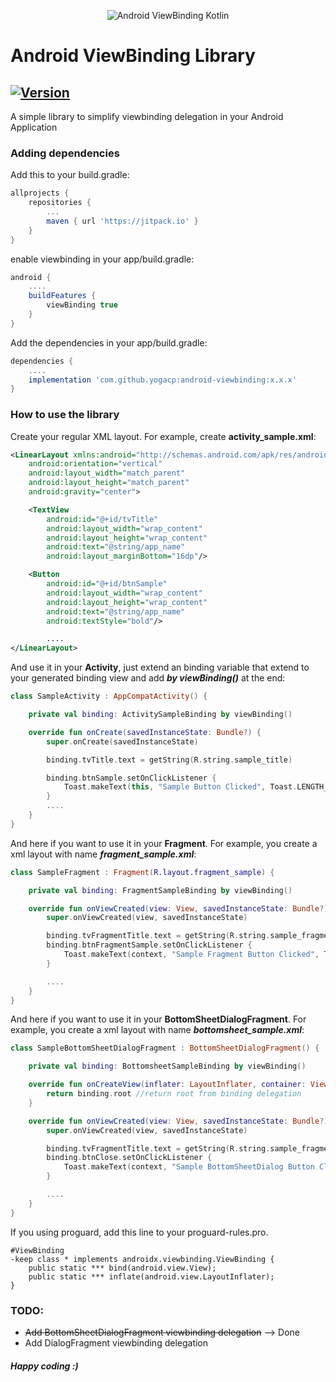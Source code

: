 <p align="center">
<img alt="Android ViewBinding Kotlin" src=https://raw.githubusercontent.com/yogacp/android-viewbinding/master/assets/android_viewbinding_kotlin.png />
</p>

Android ViewBinding Library
========================================================
[![Version](https://img.shields.io/badge/version-1.0.2-green)](https://github.com/yogacp/android-viewbinding/releases/tag/1.0.2)
----------------------------------------------------------

A simple library to simplify viewbinding delegation in your Android Application

### Adding dependencies
Add this to your build.gradle:
```groovy
allprojects {
	repositories {
		...
		maven { url 'https://jitpack.io' }
	}
}
```

enable viewbinding in your app/build.gradle:
```groovy
android {
    ....
    buildFeatures {
        viewBinding true
    }
}
```

Add the dependencies in your app/build.gradle:
```groovy
dependencies {
    ....
    implementation 'com.github.yogacp:android-viewbinding:x.x.x'
}
```

### How to use the library
Create your regular XML layout. For example, create **activity_sample.xml**:
```xml
<LinearLayout xmlns:android="http://schemas.android.com/apk/res/android"
    android:orientation="vertical"
    android:layout_width="match_parent"
    android:layout_height="match_parent"
    android:gravity="center">

    <TextView
        android:id="@+id/tvTitle"
        android:layout_width="wrap_content"
        android:layout_height="wrap_content"
        android:text="@string/app_name"
        android:layout_marginBottom="16dp"/>

    <Button
        android:id="@+id/btnSample"
        android:layout_width="wrap_content"
        android:layout_height="wrap_content"
        android:text="@string/app_name"
        android:textStyle="bold"/>

        ....
</LinearLayout>
```

And use it in your **Activity**, just extend an binding variable that extend to your generated binding view and add ***by viewBinding()*** at the end:
```kotlin
class SampleActivity : AppCompatActivity() {

    private val binding: ActivitySampleBinding by viewBinding()

    override fun onCreate(savedInstanceState: Bundle?) {
        super.onCreate(savedInstanceState)

        binding.tvTitle.text = getString(R.string.sample_title)

        binding.btnSample.setOnClickListener {
            Toast.makeText(this, "Sample Button Clicked", Toast.LENGTH_SHORT).show()
        }
        ....
    }
}
```

And here if you want to use it in your **Fragment**. For example, you create a xml layout with name ***fragment_sample.xml***:
```kotlin
class SampleFragment : Fragment(R.layout.fragment_sample) {

    private val binding: FragmentSampleBinding by viewBinding()

    override fun onViewCreated(view: View, savedInstanceState: Bundle?) {
        super.onViewCreated(view, savedInstanceState)

        binding.tvFragmentTitle.text = getString(R.string.sample_fragment_title)
        binding.btnFragmentSample.setOnClickListener {
            Toast.makeText(context, "Sample Fragment Button Clicked", Toast.LENGTH_SHORT).show()
        }

        ....
    }
}
```

And here if you want to use it in your **BottomSheetDialogFragment**. For example, you create a xml layout with name ***bottomsheet_sample.xml***:
```kotlin
class SampleBottomSheetDialogFragment : BottomSheetDialogFragment() {

    private val binding: BottomsheetSampleBinding by viewBinding()

    override fun onCreateView(inflater: LayoutInflater, container: ViewGroup?, savedInstanceState: Bundle?): View {
        return binding.root //return root from binding delegation
    }

    override fun onViewCreated(view: View, savedInstanceState: Bundle?) {
        super.onViewCreated(view, savedInstanceState)

        binding.tvFragmentTitle.text = getString(R.string.sample_fragment_title)
        binding.btnClose.setOnClickListener {
            Toast.makeText(context, "Sample BottomSheetDialog Button Clicked", Toast.LENGTH_SHORT).show()
        }

        ....
    }
}
```

If you using proguard, add this line to your proguard-rules.pro.
```
#ViewBinding
-keep class * implements androidx.viewbinding.ViewBinding {
    public static *** bind(android.view.View);
    public static *** inflate(android.view.LayoutInflater);
}
```

### TODO:
- ~~Add BottomSheetDialogFragment viewbinding delegation~~ --> Done
- Add DialogFragment viewbinding delegation

##### Happy coding :)
